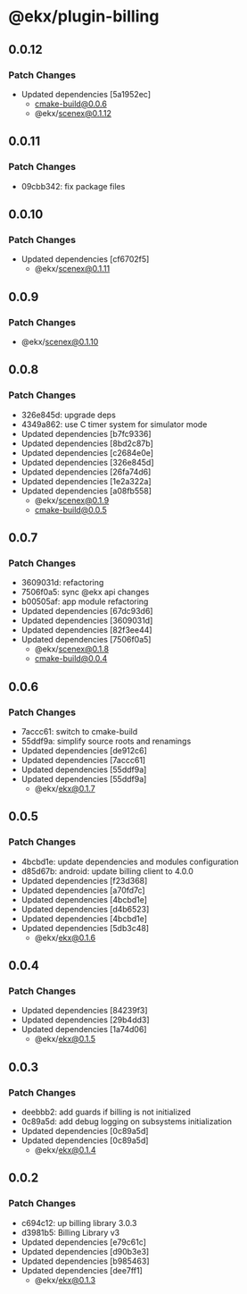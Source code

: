 # @ekx/plugin-billing

## 0.0.12

### Patch Changes

- Updated dependencies [5a1952ec]
  - cmake-build@0.0.6
  - @ekx/scenex@0.1.12

## 0.0.11

### Patch Changes

- 09cbb342: fix package files

## 0.0.10

### Patch Changes

- Updated dependencies [cf6702f5]
  - @ekx/scenex@0.1.11

## 0.0.9

### Patch Changes

- @ekx/scenex@0.1.10

## 0.0.8

### Patch Changes

- 326e845d: upgrade deps
- 4349a862: use C timer system for simulator mode
- Updated dependencies [b7fc9336]
- Updated dependencies [8bd2c87b]
- Updated dependencies [c2684e0e]
- Updated dependencies [326e845d]
- Updated dependencies [26fa74d6]
- Updated dependencies [1e2a322a]
- Updated dependencies [a08fb558]
  - @ekx/scenex@0.1.9
  - cmake-build@0.0.5

## 0.0.7

### Patch Changes

- 3609031d: refactoring
- 7506f0a5: sync @ekx api changes
- b00505af: app module refactoring
- Updated dependencies [67dc93d6]
- Updated dependencies [3609031d]
- Updated dependencies [82f3ee44]
- Updated dependencies [7506f0a5]
  - @ekx/scenex@0.1.8
  - cmake-build@0.0.4

## 0.0.6

### Patch Changes

- 7accc61: switch to cmake-build
- 55ddf9a: simplify source roots and renamings
- Updated dependencies [de912c6]
- Updated dependencies [7accc61]
- Updated dependencies [55ddf9a]
- Updated dependencies [55ddf9a]
  - @ekx/ekx@0.1.7

## 0.0.5

### Patch Changes

- 4bcbd1e: update dependencies and modules configuration
- d85d67b: android: update billing client to 4.0.0
- Updated dependencies [f23d368]
- Updated dependencies [a70fd7c]
- Updated dependencies [4bcbd1e]
- Updated dependencies [d4b6523]
- Updated dependencies [4bcbd1e]
- Updated dependencies [5db3c48]
  - @ekx/ekx@0.1.6

## 0.0.4

### Patch Changes

- Updated dependencies [84239f3]
- Updated dependencies [29b4dd3]
- Updated dependencies [1a74d06]
  - @ekx/ekx@0.1.5

## 0.0.3

### Patch Changes

- deebbb2: add guards if billing is not initialized
- 0c89a5d: add debug logging on subsystems initialization
- Updated dependencies [0c89a5d]
- Updated dependencies [0c89a5d]
  - @ekx/ekx@0.1.4

## 0.0.2

### Patch Changes

- c694c12: up billing library 3.0.3
- d3981b5: Billing Library v3
- Updated dependencies [e79c61c]
- Updated dependencies [d90b3e3]
- Updated dependencies [b985463]
- Updated dependencies [dee7ff1]
  - @ekx/ekx@0.1.3
